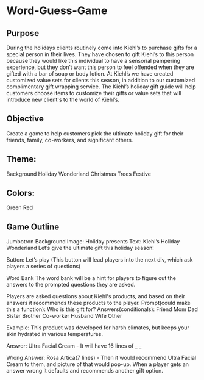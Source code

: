 # Word-Guess-Game 

## Purpose 
During the holidays clients routinely come into Kiehl’s to purchase gifts for a special person in their lives. They have chosen to gift Kiehl’s to this person because they would like this individual to have a sensorial pampering experience, but they don’t want this person to feel offended when they are gifted with a bar of soap or body lotion. At Kiehl’s we have created customized value sets for clients this season, in addition to our customized complimentary gift wrapping service. 
The Kiehl’s holiday gift guide will help customers choose items to customize their gifts or value sets that will introduce new client's to the world of Kiehl’s. 
 
## Objective
Create a game to help customers pick the ultimate holiday gift for their friends, family, co-workers, and significant others.

## Theme:
Background Holiday Wonderland 
Christmas Trees
Festive

## Colors: 
Green
Red

## Game Outline

Jumbotron
Background Image: Holiday presents
Text: Kiehl’s Holiday Wonderland
Let’s give the ultimate gift this holiday season!

Button: Let’s play (This button will lead players into the next div, which ask players a series of questions) 

Word Bank
The word bank will be a hint for players to figure out the answers to the prompted questions they are asked. 

Players are asked questions about Kiehl's products, and based on their answers it recommends these products to the player.
Prompt(could make this a function): Who is this gift for?
Answers(conditionals): Friend
  Mom
  Dad
 Sister
 Brother
 Co-worker
 Husband
 Wife
Other
 
Example: This product was developed for harsh climates, but keeps your skin hydrated in various temperatures.

Answer: Ultra Facial Cream - It will have 16 lines of _ _

Wrong Answer: Rosa Artica(7 lines) - Then it would recommend Ultra Facial Cream to them, and picture of that would pop-up.
When a player gets an answer wrong it defaults and recommends another gift option.



